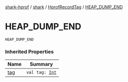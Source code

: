 [shark-hprof](../../index.md) / [shark](../index.md) / [HprofRecordTag](index.md) / [HEAP_DUMP_END](./-h-e-a-p_-d-u-m-p_-e-n-d.md)

# HEAP_DUMP_END

`HEAP_DUMP_END`

### Inherited Properties

| Name | Summary |
|---|---|
| [tag](tag.md) | `val tag: `[`Int`](https://kotlinlang.org/api/latest/jvm/stdlib/kotlin/-int/index.html) |
